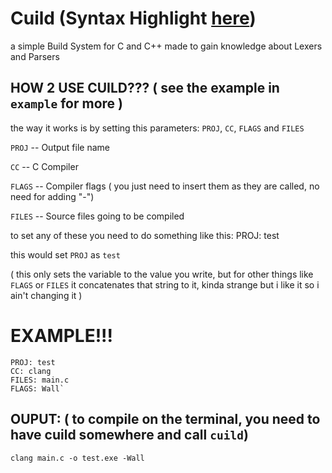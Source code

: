 # Cuild (Syntax Highlight [here](https://github.com/jukeliv/Cuild-Highlight))
a simple Build System for C and C++ made to gain knowledge about Lexers and Parsers

## HOW 2 USE CUILD??? ( see the example in `example` for more )
the way it works is by setting this parameters:
`PROJ`, `CC`, `FLAGS` and `FILES`

`PROJ` -- Output file name

`CC` -- C Compiler

`FLAGS` -- Compiler flags ( you just need to insert them as they are called, no need for adding "-")

`FILES` -- Source files going to be compiled

to set any of these you need to do something like this:
PROJ: test

this would set `PROJ` as `test`

( this only sets the variable to the value you write, but for other things like `FLAGS` or `FILES` it concatenates that string to it, kinda strange but i like it so i ain't changing it )

# EXAMPLE!!!
``` cuild
PROJ: test
CC: clang
FILES: main.c
FLAGS: Wall`
```

##  OUPUT: ( to compile on the terminal, you need to have cuild somewhere and call `cuild`)
`clang main.c -o test.exe -Wall`